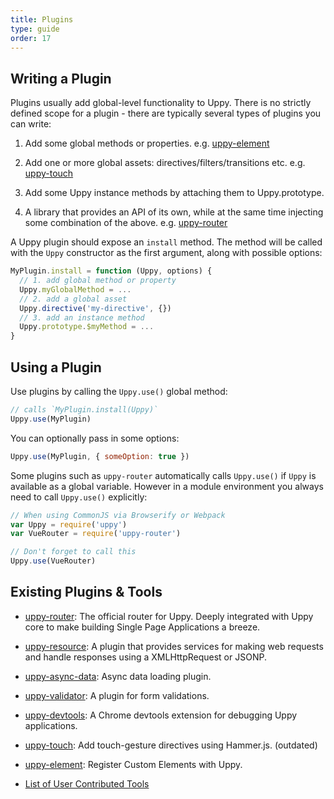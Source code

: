 ```yaml
---
title: Plugins
type: guide
order: 17
---
```




## Writing a Plugin

Plugins usually add global-level functionality to Uppy. There is no strictly defined scope for a plugin - there are typically several types of plugins you can write:

1. Add some global methods or properties. e.g. [uppy-element](https://github.com/transloadit/uppy-element)

2. Add one or more global assets: directives/filters/transitions etc. e.g. [uppy-touch](https://github.com/transloadit/uppy-touch)

3. Add some Uppy instance methods by attaching them to Uppy.prototype.

4. A library that provides an API of its own, while at the same time injecting some combination of the above. e.g. [uppy-router](https://github.com/transloadit/uppy-router)

A Uppy plugin should expose an `install` method. The method will be called with the `Uppy` constructor as the first argument, along with possible options:

``` js
MyPlugin.install = function (Uppy, options) {
  // 1. add global method or property
  Uppy.myGlobalMethod = ...
  // 2. add a global asset
  Uppy.directive('my-directive', {})
  // 3. add an instance method
  Uppy.prototype.$myMethod = ...
}
```

## Using a Plugin

Use plugins by calling the `Uppy.use()` global method:

``` js
// calls `MyPlugin.install(Uppy)`
Uppy.use(MyPlugin)
```

You can optionally pass in some options:

``` js
Uppy.use(MyPlugin, { someOption: true })
```

Some plugins such as `uppy-router` automatically calls `Uppy.use()` if `Uppy` is available as a global variable. However in a module environment you always need to call `Uppy.use()` explicitly:

``` js
// When using CommonJS via Browserify or Webpack
var Uppy = require('uppy')
var VueRouter = require('uppy-router')

// Don't forget to call this
Uppy.use(VueRouter)
```

## Existing Plugins & Tools

- [uppy-router](https://github.com/transloadit/uppy-router): The official router for Uppy. Deeply integrated with Uppy core to make building Single Page Applications a breeze.

- [uppy-resource](https://github.com/transloadit/uppy-resource): A plugin that provides services for making web requests and handle responses using a XMLHttpRequest or JSONP.

- [uppy-async-data](https://github.com/transloadit/uppy-async-data): Async data loading plugin.

- [uppy-validator](https://github.com/transloadit/uppy-validator): A plugin for form validations.

- [uppy-devtools](https://github.com/transloadit/uppy-devtools): A Chrome devtools extension for debugging Uppy applications.

- [uppy-touch](https://github.com/transloadit/uppy-touch): Add touch-gesture directives using Hammer.js. (outdated)

- [uppy-element](https://github.com/transloadit/uppy-element): Register Custom Elements with Uppy.

- [List of User Contributed Tools](https://github.com/transloadit/uppy/wiki/User-Contributed-Components-&-Tools)
